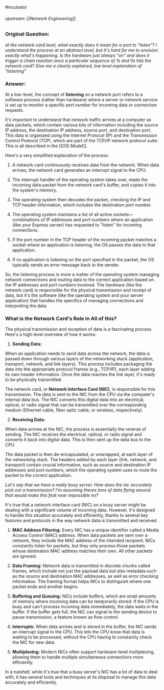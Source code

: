 #incubator 
###### upstream: [[Network Engineering]]

### Original Question:

*at the network card level, what exactly does it mean for a port to "listen"? I understand the process at an abstract level, but it's hard for me to envision exactly what's happening. Is the hardware just always "on" and does it trigger a chain reaction once a particular sequence of 1s and 0s hits the network card? Give me a clearly explained, low level explanation of "listening"*

### Answer: 

At a low-level, the concept of **listening** on a network port refers to a software process (rather than hardware) where a server or network service is set up to monitor a specific port number for incoming data or connection requests.

It's important to understand that network traffic arrives at a computer as data packets, which contain various bits of information including the source IP address, the destination IP address, source port, and destination port. This data is organized using the Internet Protocol (IP) and the Transmission Control Protocol (TCP), which are part of the TCP/IP network protocol suite. This is all described in the [[OSI Model]]. 

Here's a very simplified explanation of the process:

1. A network card continuously receives data from the network. When data arrives, the network card generates an interrupt signal to the CPU.

2. The interrupt handler of the operating system takes over, reads the incoming data packet from the network card's buffer, and copies it into the system's memory.

3. The operating system then decodes the packet, checking the IP and TCP header information, which includes the destination port number.

4. The operating system maintains a list of all active sockets—combinations of IP addresses and port numbers where an application (like your Express server) has requested to "listen" for incoming connections. 

5. If the port number in the TCP header of the incoming packet matches a socket where an application is listening, the OS passes the data to that application. 

6. If no application is listening on the port specified in the packet, the OS typically sends an error message back to the sender.

So, the listening process is more a matter of the operating system managing network connections and routing data to the correct application based on the IP addresses and port numbers involved. The hardware (like the network card) is responsible for the physical transmission and receipt of data, but it's the software (like the operating system and your server application) that handles the specifics of managing connections and interpreting the data.

### What is the Network Card's Role in All of this? 

The physical transmission and reception of data is a fascinating process. Here's a high-level overview of how it works:

1.  **Sending Data:**

When an application needs to send data across the network, the data is passed down through various layers of the networking stack (application, transport, network, and link layers). This process includes packaging the data into the appropriate protocol frames (e.g., TCP/IP), each layer adding its own header information. Once the data reaches the link layer, it's ready to be physically transmitted.

The network card, or **Network Interface Card (NIC)**, is responsible for this transmission. The data is sent to the NIC from the CPU via the computer's internal data bus. The NIC converts this digital data into an electrical, optical, or radio signal that can be transmitted over the corresponding medium (Ethernet cable, fiber optic cable, or wireless, respectively).

2.  **Receiving Data:**

When data arrives at the NIC, the process is essentially the reverse of sending. The NIC receives the electrical, optical, or radio signal and converts it back into digital data. This is then sent up the data bus to the CPU.

The data packet is then de-encapsulated, or unwrapped, at each layer of the networking stack. The headers added by each layer (link, network, and transport) contain crucial information, such as source and destination IP addresses and port numbers, which the operating system uses to route the packet to the correct application.

*Let's say that we have a really busy server. How does the nic accurately pick out a transmission? I'm assuming theres tons of data flying around that would make this feat near impossible no?*

It's true that a network interface card (NIC) on a busy server might be dealing with a significant volume of incoming data. However, it's designed to handle this situation accurately and efficiently, thanks to several key features and protocols in the way network data is transmitted and received.

1. **MAC Address Filtering:** Every NIC has a unique identifier called a Media Access Control (MAC) address. When data packets are sent over a network, they include the MAC address of the intended recipient. NICs constantly listen for packets, but they only process those packets whose destination MAC address matches their own. All other packets are ignored.

2. **Data Framing:** Network data is transmitted in discrete chunks called frames, which include not just the payload data but also metadata such as the source and destination MAC addresses, as well as error checking information. The framing format helps NICs to distinguish where one packet ends and another begins.

3. **Buffering and Queuing:** NICs include buffers, which are small amounts of memory where incoming data can be temporarily stored. If the CPU is busy and can't process incoming data immediately, the data waits in the buffer. If the buffer gets full, the NIC can signal to the sending device to pause transmission, a feature known as flow control.

4. **Interrupts:** When data arrives and is stored in the buffer, the NIC sends an interrupt signal to the CPU. This lets the CPU know that data is waiting to be processed, without the CPU having to constantly check the NIC for new data.

5. **Multiplexing:** Modern NICs often support hardware-level multiplexing, allowing them to handle multiple simultaneous connections more efficiently.

In a nutshell, while it's true that a busy server's NIC has a lot of data to deal with, it has several tools and techniques at its disposal to manage this data accurately and efficiently.

